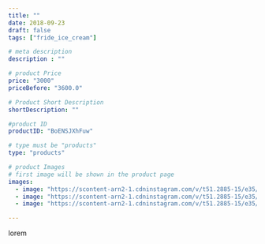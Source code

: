 ```yaml
---
title: ""
date: 2018-09-23
draft: false
tags: ["fride_ice_cream"]

# meta description
description : ""

# product Price
price: "3000"
priceBefore: "3600.0"

# Product Short Description
shortDescription: ""

#product ID
productID: "BoENSJXhFuw"

# type must be "products"
type: "products"

# product Images
# first image will be shown in the product page
images:
  - image: "https://scontent-arn2-1.cdninstagram.com/v/t51.2885-15/e35/41152748_287792382054483_2762934466822346044_n.jpg?se=7&tp=1&_nc_ht=scontent-arn2-1.cdninstagram.com&_nc_cat=103&_nc_ohc=Xdj8yvAD59sAX8r8anv&ccb=7-4&oh=dac5b083d4641c3830b8923c69feef5f&oe=6081EE38&ig_cache_key=MTg3NDY4MTc2MTU2NTUzNzQ5MQ%3D%3D.2-ccb7-4"
  - image: "https://scontent-arn2-1.cdninstagram.com/v/t51.2885-15/e35/40991616_957740361100335_5805578176741068899_n.jpg?se=7&tp=1&_nc_ht=scontent-arn2-1.cdninstagram.com&_nc_cat=103&_nc_ohc=q39Kgi4jlIkAX_qIPtX&ccb=7-4&oh=099b37b8b14e43d0e051a85402cccb93&oe=6083B04E&ig_cache_key=MTg3NDY4MTc2MTU5OTE4MTcxNw%3D%3D.2-ccb7-4"
  - image: "https://scontent-arn2-1.cdninstagram.com/v/t51.2885-15/e35/41085306_548867008903490_890122513792173211_n.jpg?se=7&tp=1&_nc_ht=scontent-arn2-1.cdninstagram.com&_nc_cat=102&_nc_ohc=OWzs_CDMt2IAX-j4Iwf&ccb=7-4&oh=7cdacdf99b1b3adaf0c6f5bb065ade78&oe=60837BB7&ig_cache_key=MTg3NDY4MTc2MTU4MjQ3NzYwNw%3D%3D.2-ccb7-4"

---
```

lorem
